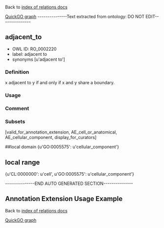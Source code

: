 Back to [index of relations docs](https://github.com/geneontology/annotation_extensions/tree/master/doc)

[QuickGO graph](http://www.ebi.ac.uk/QuickGO/AnnotationExtensionRelations.html)
---------------Text extracted from ontology: DO NOT EDIT---------------

## adjacent_to
* OWL ID: RO_0002220
* label: adjacent to
* synonyms
[u'adjacent to']

### Definition
x adjacent to y if and only if x and y share a boundary.

### Usage


### Comment


### Subsets
[valid_for_annotation_extension, AE_cell_or_anatomical, AE_cellular_component, display_for_curators]

##local domain
{u'GO:0005575': u'cellular_component'}

## local range
{u'CL:0000000': u'cell', u'GO:0005575': u'cellular_component'}

---------------END AUTO GENERATED SECTION---------------

























Annotation Extension Usage Example
----------------------------------

Back to [index of relations docs](https://github.com/geneontology/annotation_extensions/tree/master/doc)

[QuickGO graph](http://www.ebi.ac.uk/QuickGO/AnnotationExtensionRelations.html)
